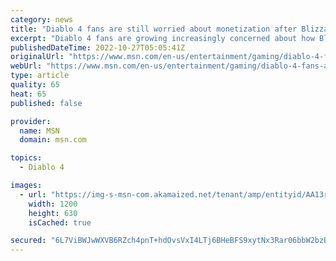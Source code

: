 ```yaml
---
category: news
title: "Diablo 4 fans are still worried about monetization after Blizzard's messy Overwatch 2 and Diablo Immortal launches"
excerpt: "Diablo 4 fans are growing increasingly concerned about how Blizzard plans to monetize the upcoming RPG following its messy Overwatch 2 and Diablo Immortal launches. As pointed out in this specific ..."
publishedDateTime: 2022-10-27T05:05:41Z
originalUrl: "https://www.msn.com/en-us/entertainment/gaming/diablo-4-fans-are-still-worried-about-monetization-after-blizzards-messy-overwatch-2-and-diablo-immortal-launches/ar-AA13ruaT"
webUrl: "https://www.msn.com/en-us/entertainment/gaming/diablo-4-fans-are-still-worried-about-monetization-after-blizzards-messy-overwatch-2-and-diablo-immortal-launches/ar-AA13ruaT"
type: article
quality: 65
heat: 65
published: false

provider:
  name: MSN
  domain: msn.com

topics:
  - Diablo 4

images:
  - url: "https://img-s-msn-com.akamaized.net/tenant/amp/entityid/AA13rx8e.img?h=630&w=1200&m=6&q=60&o=t&l=f&f=jpg"
    width: 1200
    height: 630
    isCached: true

secured: "6L7ViBWJwWXVB6RZch4pnT+hdOvsVxI4LTj6BHeBFS9xytNx3Rar06bbW2bzBjSNRfoUSfhoqXRXbWv46ZnEYOilulmhSVWdzTidKCxyN54J6/KWwdjvhE4hkwj4wHOgkF4wK9Tt+8Zo/eyHFyWGad8HLv3DLXVq/5MGKNXHIJ14SvDhoNq/v5RZLyW4ImCLjal/Jrf+pX/4khiP6BpYuL05U8angGx06BMpMkI9BASBfyMdIhJvYJn2YkKu0axBpFevebcxYvZZbRUihjpg9KBWAVTHuluIc/4CmBGjdOzftUrvYdWrZKa6ok8LF6JgfAvHlO6wYgwDlyPykr0IuctCc0rHISmGAndZ/qchOBU=;2wx4meP75lHRP78mbRc/4A=="
---
```


